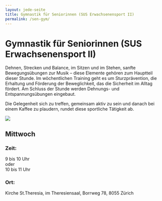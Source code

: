 ```yaml
---
layout: jede-seite
title: Gymnastik für Seniorinnen (SUS Erwachsenensport II)
permalink: /sen-gym/
---
```


# Gymnastik für Seniorinnen (SUS Erwachsenensport II)

Dehnen, Strecken und Balance, im Sitzen und im Stehen, sanfte Bewegungsübungen zur Musik – diese Elemente gehören zum Hauptteil dieser Stunde.
Im wöchentlichen Training geht es um Sturzprävention, die Erhaltung und Förderung der Beweglichkeit, das die Sicherheit im Alltag fördert.
Am Schluss der Stunde werden Dehnungs- und Entspannungsübungen eingebaut.

Die Gelegenheit sich zu treffen, gemeinsam aktiv zu sein und danach bei einem Kaffee zu plaudern, rundet diese sportliche Tätigkeit ab.

<img src="{{ '/assets/images/gruppen/sen-gym.jpg' | relative_url }}" class="hero-image" />

## Mittwoch
### Zeit:<br>
9 bis 10 Uhr<br>
oder<br>
10 bis 11 Uhr<br>
### Ort:<br>
Kirche St.Theresia, im Theresiensaal, Borrweg 78, 8055 Zürich